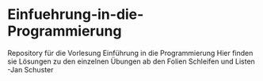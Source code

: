 # Einfuehrung-in-die-Programmierung
Repository für die Vorlesung Einführung in die Programmierung
Hier finden sie Lösungen zu den einzelnen Übungen ab den Folien Schleifen und Listen
-Jan Schuster

